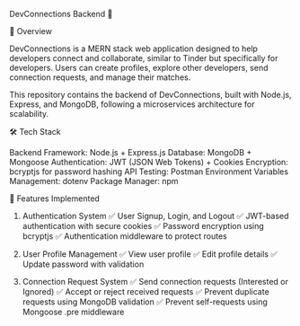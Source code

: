 DevConnections Backend 🚀

📌 Overview

DevConnections is a MERN stack web application designed to help developers connect and collaborate, similar to Tinder but specifically for developers. Users can create profiles, explore other developers, send connection requests, and manage their matches.

This repository contains the backend of DevConnections, built with Node.js, Express, and MongoDB, following a microservices architecture for scalability.

🛠️ Tech Stack

Backend Framework: Node.js + Express.js
Database: MongoDB + Mongoose
Authentication: JWT (JSON Web Tokens) + Cookies
Encryption: bcryptjs for password hashing
API Testing: Postman
Environment Variables Management: dotenv
Package Manager: npm

🔑 Features Implemented

1. Authentication System
✅ User Signup, Login, and Logout
✅ JWT-based authentication with secure cookies
✅ Password encryption using bcryptjs
✅ Authentication middleware to protect routes

2. User Profile Management
✅ View user profile
✅ Edit profile details 
✅ Update password with validation

3. Connection Request System
✅ Send connection requests (Interested or Ignored)
✅ Accept or reject received requests
✅ Prevent duplicate requests using MongoDB validation
✅ Prevent self-requests using Mongoose .pre middleware
